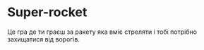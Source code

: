# Super-rocket
Це гра де ти граєш за ракету яка вміє стреляти і тобі потрібно захищатися від ворогів.
